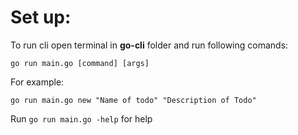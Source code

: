# Set up:
To run cli open terminal in **go-cli** folder and run following comands:
```
go run main.go [command] [args]
```

For example:
```
go run main.go new "Name of todo" "Description of Todo"
```

Run  ```go run main.go -help```  for help